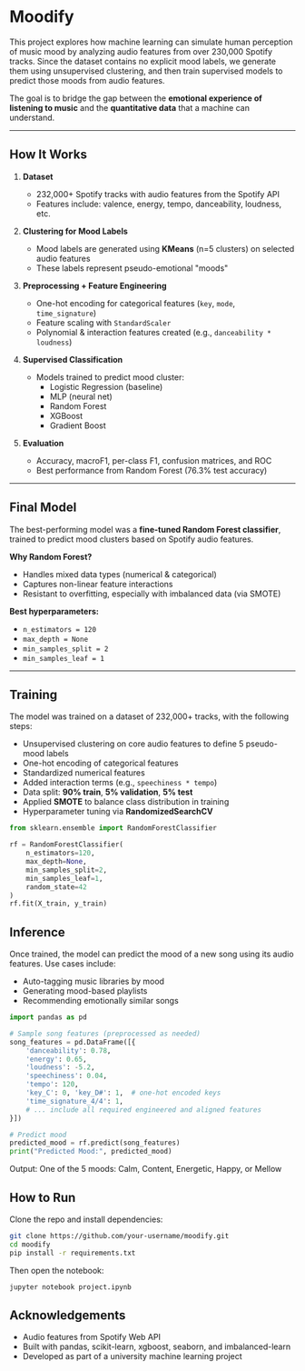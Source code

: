 # Moodify

This project explores how machine learning can simulate human perception of music mood by analyzing audio features from over 230,000 Spotify tracks. Since the dataset contains no explicit mood labels, we generate them using unsupervised clustering, and then train supervised models to predict those moods from audio features.

The goal is to bridge the gap between the **emotional experience of listening to music** and the **quantitative data** that a machine can understand.

---

## How It Works

1. **Dataset**  
   - 232,000+ Spotify tracks with audio features from the Spotify API  
   - Features include: valence, energy, tempo, danceability, loudness, etc.

2. **Clustering for Mood Labels**  
   - Mood labels are generated using **KMeans** (n=5 clusters) on selected audio features  
   - These labels represent pseudo-emotional "moods"

3. **Preprocessing + Feature Engineering**  
   - One-hot encoding for categorical features (`key`, `mode`, `time_signature`)  
   - Feature scaling with `StandardScaler`  
   - Polynomial & interaction features created (e.g., `danceability * loudness`)

4. **Supervised Classification**  
   - Models trained to predict mood cluster:  
     - Logistic Regression (baseline)  
     - MLP (neural net)  
     - Random Forest  
     - XGBoost  
     - Gradient Boost
 

5. **Evaluation**  
   - Accuracy, macroF1, per-class F1, confusion matrices, and ROC 
   - Best performance from Random Forest (76.3% test accuracy)

---

## Final Model

The best-performing model was a **fine-tuned Random Forest classifier**, trained to predict mood clusters based on Spotify audio features.

**Why Random Forest?**
- Handles mixed data types (numerical & categorical)
- Captures non-linear feature interactions
- Resistant to overfitting, especially with imbalanced data (via SMOTE)

**Best hyperparameters:**
- `n_estimators = 120`
- `max_depth = None`
- `min_samples_split = 2`
- `min_samples_leaf = 1`

---

## Training

The model was trained on a dataset of 232,000+ tracks, with the following steps:

- Unsupervised clustering on core audio features to define 5 pseudo-mood labels
- One-hot encoding of categorical features
- Standardized numerical features
- Added interaction terms (e.g., `speechiness * tempo`)
- Data split: **90% train**, **5% validation**, **5% test**
- Applied **SMOTE** to balance class distribution in training
- Hyperparameter tuning via **RandomizedSearchCV**

```python
from sklearn.ensemble import RandomForestClassifier

rf = RandomForestClassifier(
    n_estimators=120,
    max_depth=None,
    min_samples_split=2,
    min_samples_leaf=1,
    random_state=42
)
rf.fit(X_train, y_train)
```

## Inference
Once trained, the model can predict the mood of a new song using its audio features. Use cases include:
- Auto-tagging music libraries by mood
- Generating mood-based playlists
- Recommending emotionally similar songs

```python
import pandas as pd

# Sample song features (preprocessed as needed)
song_features = pd.DataFrame([{
    'danceability': 0.78,
    'energy': 0.65,
    'loudness': -5.2,
    'speechiness': 0.04,
    'tempo': 120,
    'key_C': 0, 'key_D#': 1,  # one-hot encoded keys
    'time_signature_4/4': 1,
    # ... include all required engineered and aligned features
}])

# Predict mood
predicted_mood = rf.predict(song_features)
print("Predicted Mood:", predicted_mood)
```
Output:
One of the 5 moods: Calm, Content, Energetic, Happy, or Mellow

## How to Run

Clone the repo and install dependencies:

```bash
git clone https://github.com/your-username/moodify.git
cd moodify
pip install -r requirements.txt
```
Then open the notebook:
```bash
jupyter notebook project.ipynb
```


## Acknowledgements
- Audio features from Spotify Web API
- Built with pandas, scikit-learn, xgboost, seaborn, and imbalanced-learn
- Developed as part of a university machine learning project

